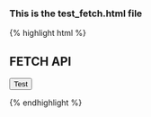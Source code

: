 ### This is the test_fetch.html file
{% highlight html %}
<!DOCTYPE html>
<html>
<body>
<h2>FETCH API</h2>
<button type="button" onclick="use_ajax(4)">Test</button>
<p id="demo"></p>
<script>
function use_ajax(num)
{
	var json_upload =  JSON.stringify({id: num});
	
	fetch('receive_num.php', {
       method: 'POST',
       mode: 'same-origin',
       credentials: 'same-origin',
       headers: {
       				    'Content-Type': 'application/json',
    			      },
       body: json_upload })
       .then(function(response) {
              if(response.ok)
              {
                return (response.json());
              }})
       .then(obj => { var item=obj[0];
                      alert('Response '+ item + ' received');
                    });
}
</script>
</body>
</html>
{% endhighlight %}
